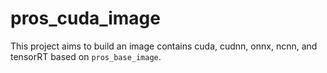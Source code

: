 # pros_cuda_image
This project aims to build an image contains cuda, cudnn, onnx, ncnn, and tensorRT based on `pros_base_image`.
